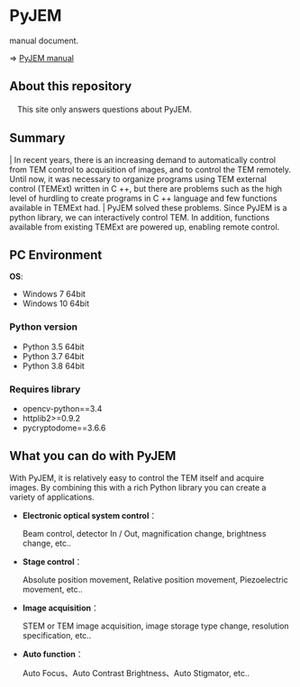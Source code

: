 PyJEM
=====================

manual document.

=> [PyJEM manual](https://pyjem.github.io/PyJEM/)



About this repository
------------------------------------
　This site only answers questions about PyJEM. 

Summary
---------
| In recent years, there is an increasing demand to automatically control from 
  TEM control to acquisition of images, and to control the TEM remotely. 
  Until now, it was necessary to organize programs using TEM external control 
  (TEMExt) written in C ++, but there are problems such as the high level of 
  hurdling to create programs in C ++ language and few functions available in TEMExt had.
| PyJEM solved these problems. Since PyJEM is a python library, 
  we can interactively control TEM. 
  In addition, functions available from existing TEMExt are powered up, enabling remote control.


PC Environment
----------------
**OS**:

* Windows 7 64bit 
* Windows 10 64bit 

### Python version
 * Python 3.5 64bit
 * Python 3.7 64bit
 * Python 3.8 64bit
 
### Requires library
 * opencv-python==3.4
 * httplib2>=0.9.2
 * pycryptodome==3.6.6



What you can do with PyJEM
----------------------------
With PyJEM, it is relatively easy to control the TEM itself and acquire images. 
By combining this with a rich Python library you can create a variety of applications.

* **Electronic optical system control**： 
  
  Beam control, detector In / Out, magnification change, brightness change, etc..

* **Stage control**：

  Absolute position movement, Relative position movement, Piezoelectric movement, etc..

* **Image acquisition**：

  STEM or TEM image acquisition, image storage type change, resolution specification, etc..

* **Auto function**：

  Auto Focus、Auto Contrast Brightness、Auto Stigmator, etc..

